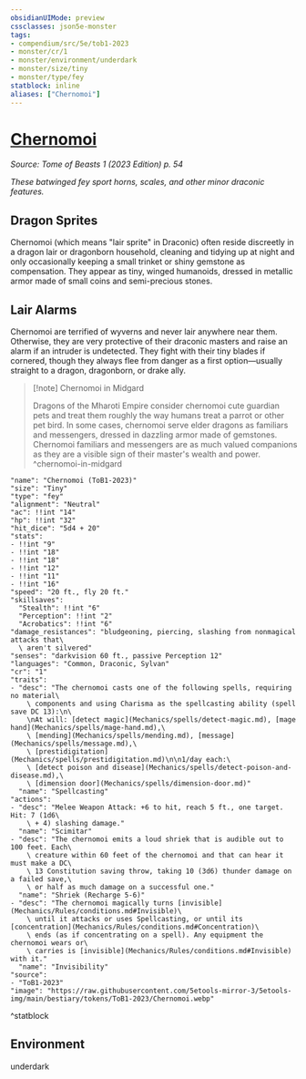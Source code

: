 ```yaml
---
obsidianUIMode: preview
cssclasses: json5e-monster
tags:
- compendium/src/5e/tob1-2023
- monster/cr/1
- monster/environment/underdark
- monster/size/tiny
- monster/type/fey
statblock: inline
aliases: ["Chernomoi"]
---
```

# [Chernomoi](Mechanics\bestiary\fey/chernomoi-tob1-2023.md)
*Source: Tome of Beasts 1 (2023 Edition) p. 54*  

*These batwinged fey sport horns, scales, and other minor draconic features.*

## Dragon Sprites

Chernomoi (which means "lair sprite" in Draconic) often reside discreetly in a dragon lair or dragonborn household, cleaning and tidying up at night and only occasionally keeping a small trinket or shiny gemstone as compensation. They appear as tiny, winged humanoids, dressed in metallic armor made of small coins and semi-precious stones.

## Lair Alarms

Chernomoi are terrified of wyverns and never lair anywhere near them. Otherwise, they are very protective of their draconic masters and raise an alarm if an intruder is undetected. They fight with their tiny blades if cornered, though they always flee from danger as a first option—usually straight to a dragon, dragonborn, or drake ally.

> [!note] Chernomoi in Midgard
> 
> Dragons of the Mharoti Empire consider chernomoi cute guardian pets and treat them roughly the way humans treat a parrot or other pet bird. In some cases, chernomoi serve elder dragons as familiars and messengers, dressed in dazzling armor made of gemstones. Chernomoi familiars and messengers are as much valued companions as they are a visible sign of their master's wealth and power.
^chernomoi-in-midgard

```statblock
"name": "Chernomoi (ToB1-2023)"
"size": "Tiny"
"type": "fey"
"alignment": "Neutral"
"ac": !!int "14"
"hp": !!int "32"
"hit_dice": "5d4 + 20"
"stats":
- !!int "9"
- !!int "18"
- !!int "18"
- !!int "12"
- !!int "11"
- !!int "16"
"speed": "20 ft., fly 20 ft."
"skillsaves":
  "Stealth": !!int "6"
  "Perception": !!int "2"
  "Acrobatics": !!int "6"
"damage_resistances": "bludgeoning, piercing, slashing from nonmagical attacks that\
  \ aren't silvered"
"senses": "darkvision 60 ft., passive Perception 12"
"languages": "Common, Draconic, Sylvan"
"cr": "1"
"traits":
- "desc": "The chernomoi casts one of the following spells, requiring no material\
    \ components and using Charisma as the spellcasting ability (spell save DC 13):\n\
    \nAt will: [detect magic](Mechanics/spells/detect-magic.md), [mage hand](Mechanics/spells/mage-hand.md),\
    \ [mending](Mechanics/spells/mending.md), [message](Mechanics/spells/message.md),\
    \ [prestidigitation](Mechanics/spells/prestidigitation.md)\n\n1/day each:\
    \ [detect poison and disease](Mechanics/spells/detect-poison-and-disease.md),\
    \ [dimension door](Mechanics/spells/dimension-door.md)"
  "name": "Spellcasting"
"actions":
- "desc": "Melee Weapon Attack: +6 to hit, reach 5 ft., one target. Hit: 7 (1d6\
    \ + 4) slashing damage."
  "name": "Scimitar"
- "desc": "The chernomoi emits a loud shriek that is audible out to 100 feet. Each\
    \ creature within 60 feet of the chernomoi and that can hear it must make a DC\
    \ 13 Constitution saving throw, taking 10 (3d6) thunder damage on a failed save,\
    \ or half as much damage on a successful one."
  "name": "Shriek (Recharge 5-6)"
- "desc": "The chernomoi magically turns [invisible](Mechanics/Rules/conditions.md#Invisible)\
    \ until it attacks or uses Spellcasting, or until its [concentration](Mechanics/Rules/conditions.md#Concentration)\
    \ ends (as if concentrating on a spell). Any equipment the chernomoi wears or\
    \ carries is [invisible](Mechanics/Rules/conditions.md#Invisible) with it."
  "name": "Invisibility"
"source":
- "ToB1-2023"
"image": "https://raw.githubusercontent.com/5etools-mirror-3/5etools-img/main/bestiary/tokens/ToB1-2023/Chernomoi.webp"
```
^statblock

## Environment

underdark